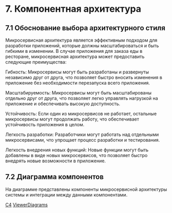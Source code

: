 # 7. Компонентная архитектура

## 7.1 Обоснование выбора архитектурного стиля
Микросервисная архитектура является эффективным подходом для разработки приложений, которые должны масштабироваться и быть гибкими в изменении. В случае приложения для  заказа еды в ресторане, микросервисная архитектура может предоставить следующие преимущества:

Гибкость: Микросервисы могут быть разработаны и развернуты независимо друг от друга, что позволяет быстро вносить изменения в приложение без необходимости перезапуска всего приложения.

Масштабируемость: Микросервисы могут быть масштабированы отдельно друг от друга, что позволяет легко управлять нагрузкой на приложение и обеспечивать высокую доступность.

Устойчивость: Если один из микросервисов не работает, остальные микросервисы могут продолжать работу, что обеспечивает устойчивость приложения в целом.

Легкость разработки: Разработчики могут работать над отдельными микросервисами, что упрощает процесс разработки и тестирования.

Легкость внедрения новых функций: Новые функции могут быть добавлены в виде новых микросервисов, что позволяет быстро внедрять новые возможности в приложение.

## 7.2 Диаграмма компонентов
На диаграмме представлены компоненты микросервисной архитектуры системы и интеграции между данными компонентами.<br>


[C4](images/7_CompArchi)
[ViewerDiagrams](https://viewer.diagrams.net/?tags=%7B%7D&lightbox=1&highlight=0000ff&edit=_blank&layers=1&nav=1&dark=auto#G183QMieam4U3z-u8zH36BOPIHtT-7DTFB)<br>